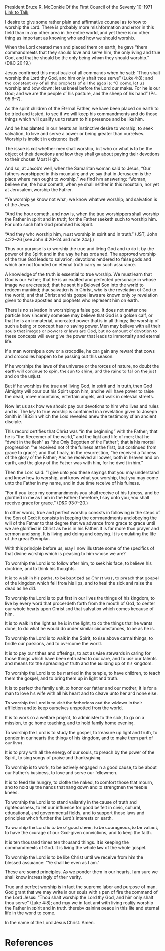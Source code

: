 President Bruce R. McConkie
Of the First Council of the Seventy
10-1971
[Link to Talk](https://www.churchofjesuschrist.org/study/general-conference/1971/10/how-to-worship?lang=eng)

I desire to give some rather plain and affirmative counsel as to how to worship the Lord. There is probably more misinformation and error in this field than in any other area in the entire world, and yet there is no other thing as important as knowing who and how we should worship.

When the Lord created men and placed them on earth, he gave “them commandments that they should love and serve him, the only living and true God, and that he should be the only being whom they should worship.” (D&C 20:19.)

Jesus confirmed this most basic of all commands when he said: “Thou shalt worship the Lord thy God, and him only shalt thou serve” (Luke 4:8); and the constant cry of all the prophets of all the ages is: “O come, let us worship and bow down: let us kneel before the Lord our maker. For he is our God; and we are the people of his pasture, and the sheep of his hand” (Ps. 95:6–7).

As the spirit children of the Eternal Father, we have been placed on earth to be tried and tested, to see if we will keep his commandments and do those things which will qualify us to return to his presence and be like him.

And he has planted in our hearts an instinctive desire to worship, to seek salvation, to love and serve a power or being greater than ourselves. Worship is implicit in existence itself.

The issue is not whether men shall worship, but who or what is to be the object of their devotions and how they shall go about paying their devotions to their chosen Most High.

And so, at Jacob’s well, when the Samaritan woman said to Jesus, “Our fathers worshipped in this mountain; and ye say that in Jerusalem is the place where men ought to worship,” we find him answering: “Woman, believe me, the hour cometh, when ye shall neither in this mountain, nor yet at Jerusalem, worship the Father.

“Ye worship ye know not what; we know what we worship; and salvation is of the Jews.

“And the hour cometh, and now is, when the true worshippers shall worship the Father in spirit and in truth; for the Father seeketh such to worship him. For unto such hath God promised his Spirit.

“And they who worship him, must worship in spirit and in truth.” (JST, John 4:22–26 [see John 4:20–24 and note 24a].)

Thus our purpose is to worship the true and living God and to do it by the power of the Spirit and in the way he has ordained. The approved worship of the true God leads to salvation; devotions rendered to false gods and which are not founded on eternal truth carry no such assurance.

A knowledge of the truth is essential to true worship. We must learn that God is our Father; that he is an exalted and perfected personage in whose image we are created; that he sent his Beloved Son into the world to redeem mankind; that salvation is in Christ, who is the revelation of God to the world; and that Christ and his gospel laws are known only by revelation given to those apostles and prophets who represent him on earth.

There is no salvation in worshiping a false god. It does not matter one particle how sincerely someone may believe that God is a golden calf, or that he is an immaterial, uncreated power that is in all things; the worship of such a being or concept has no saving power. Men may believe with all their souls that images or powers or laws are God, but no amount of devotion to these concepts will ever give the power that leads to immortality and eternal life.

If a man worships a cow or a crocodile, he can gain any reward that cows and crocodiles happen to be passing out this season.

If he worships the laws of the universe or the forces of nature, no doubt the earth will continue to spin, the sun to shine, and the rains to fall on the just and on the unjust.

But if he worships the true and living God, in spirit and in truth, then God Almighty will pour out his Spirit upon him, and he will have power to raise the dead, move mountains, entertain angels, and walk in celestial streets.

Now let us ask how we should pay our devotions to him who lives and rules and is. The key to true worship is contained in a revelation given to Joseph Smith in 1833 in which the Lord revealed anew the testimony of an ancient disciple.

This record certifies that Christ was “in the beginning” with the Father; that he is “the Redeemer of the world,” and the light and life of men; that he “dwelt in the flesh” as “the Only Begotten of the Father”; that in his mortal progression “he received not of the fulness at the first, but continued from grace to grace”; and that finally, in the resurrection, “he received a fulness of the glory of the Father; And he received all power, both in heaven and on earth, and the glory of the Father was with him, for he dwelt in him.”

Then the Lord said: “I give unto you these sayings that you may understand and know how to worship, and know what you worship, that you may come unto the Father in my name, and in due time receive of his fulness.

“For if you keep my commandments you shall receive of his fulness, and be glorified in me as I am in the Father; therefore, I say unto you, you shall receive grace for grace.” (D&C 93:7–20.)

In other words, true and perfect worship consists in following in the steps of the Son of God; it consists in keeping the commandments and obeying the will of the Father to that degree that we advance from grace to grace until we are glorified in Christ as he is in his Father. It is far more than prayer and sermon and song. It is living and doing and obeying. It is emulating the life of the great Exemplar.

With this principle before us, may I now illustrate some of the specifics of that divine worship which is pleasing to him whose we are?

To worship the Lord is to follow after him, to seek his face, to believe his doctrine, and to think his thoughts.

It is to walk in his paths, to be baptized as Christ was, to preach that gospel of the kingdom which fell from his lips, and to heal the sick and raise the dead as he did.

To worship the Lord is to put first in our lives the things of his kingdom, to live by every word that proceedeth forth from the mouth of God, to center our whole hearts upon Christ and that salvation which comes because of him.

It is to walk in the light as he is in the light, to do the things that he wants done, to do what he would do under similar circumstances, to be as he is.

To worship the Lord is to walk in the Spirit, to rise above carnal things, to bridle our passions, and to overcome the world.

It is to pay our tithes and offerings, to act as wise stewards in caring for those things which have been entrusted to our care, and to use our talents and means for the spreading of truth and the building up of his kingdom.

To worship the Lord is to be married in the temple, to have children, to teach them the gospel, and to bring them up in light and truth.

It is to perfect the family unit, to honor our father and our mother; it is for a man to love his wife with all his heart and to cleave unto her and none else.

To worship the Lord is to visit the fatherless and the widows in their affliction and to keep ourselves unspotted from the world.

It is to work on a welfare project, to administer to the sick, to go on a mission, to go home teaching, and to hold family home evening.

To worship the Lord is to study the gospel, to treasure up light and truth, to ponder in our hearts the things of his kingdom, and to make them part of our lives.

It is to pray with all the energy of our souls, to preach by the power of the Spirit, to sing songs of praise and thanksgiving.

To worship is to work, to be actively engaged in a good cause, to be about our Father’s business, to love and serve our fellowmen.

It is to feed the hungry, to clothe the naked, to comfort those that mourn, and to hold up the hands that hang down and to strengthen the feeble knees.

To worship the Lord is to stand valiantly in the cause of truth and righteousness, to let our influence for good be felt in civic, cultural, educational, and governmental fields, and to support those laws and principles which further the Lord’s interests on earth.

To worship the Lord is to be of good cheer, to be courageous, to be valiant, to have the courage of our God-given convictions, and to keep the faith.

It is ten thousand times ten thousand things. It is keeping the commandments of God. It is living the whole law of the whole gospel.

To worship the Lord is to be like Christ until we receive from him the blessed assurance: “Ye shall be even as I am.”

These are sound principles. As we ponder them in our hearts, I am sure we shall know increasingly of their verity.

True and perfect worship is in fact the supreme labor and purpose of man. God grant that we may write in our souls with a pen of fire the command of the Lord Jesus: “Thou shalt worship the Lord thy God, and him only shalt thou serve” (Luke 4:8); and may we in fact and with living reality worship the Father in spirit and in truth, thereby gaining peace in this life and eternal life in the world to come.

In the name of the Lord Jesus Christ. Amen.

# References
